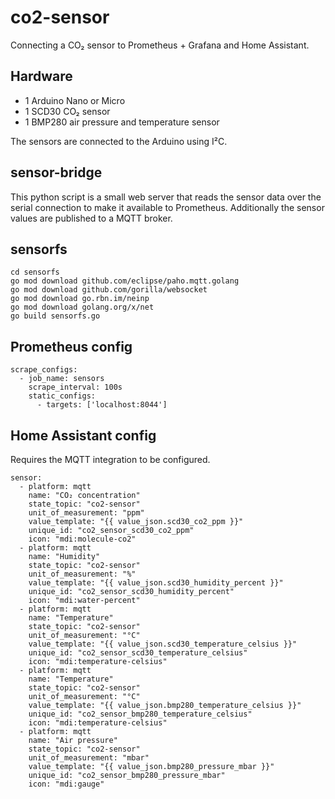 # co2-sensor

Connecting a CO₂ sensor to Prometheus + Grafana and Home Assistant.

## Hardware
- 1 Arduino Nano or Micro
- 1 SCD30 CO₂ sensor
- 1 BMP280 air pressure and temperature sensor

The sensors are connected to the Arduino using I²C.

## sensor-bridge
This python script is a small web server that reads the sensor data over the serial connection to make it available to Prometheus. Additionally the sensor values are published to a MQTT broker.

## sensorfs
```
cd sensorfs
go mod download github.com/eclipse/paho.mqtt.golang
go mod download github.com/gorilla/websocket
go mod download go.rbn.im/neinp
go mod download golang.org/x/net
go build sensorfs.go
```

## Prometheus config

```
scrape_configs:
  - job_name: sensors
    scrape_interval: 100s
    static_configs:
      - targets: ['localhost:8044']
```

## Home Assistant config
Requires the MQTT integration to be configured.
```
sensor:
  - platform: mqtt
    name: "CO₂ concentration"
    state_topic: "co2-sensor"
    unit_of_measurement: "ppm"
    value_template: "{{ value_json.scd30_co2_ppm }}"
    unique_id: "co2_sensor_scd30_co2_ppm"
    icon: "mdi:molecule-co2"
  - platform: mqtt
    name: "Humidity"
    state_topic: "co2-sensor"
    unit_of_measurement: "%"
    value_template: "{{ value_json.scd30_humidity_percent }}"
    unique_id: "co2_sensor_scd30_humidity_percent"
    icon: "mdi:water-percent"
  - platform: mqtt
    name: "Temperature"
    state_topic: "co2-sensor"
    unit_of_measurement: "°C"
    value_template: "{{ value_json.scd30_temperature_celsius }}"
    unique_id: "co2_sensor_scd30_temperature_celsius"
    icon: "mdi:temperature-celsius"
  - platform: mqtt
    name: "Temperature"
    state_topic: "co2-sensor"
    unit_of_measurement: "°C"
    value_template: "{{ value_json.bmp280_temperature_celsius }}"
    unique_id: "co2_sensor_bmp280_temperature_celsius"
    icon: "mdi:temperature-celsius"
  - platform: mqtt
    name: "Air pressure"
    state_topic: "co2-sensor"
    unit_of_measurement: "mbar"
    value_template: "{{ value_json.bmp280_pressure_mbar }}"
    unique_id: "co2_sensor_bmp280_pressure_mbar"
    icon: "mdi:gauge"
```
